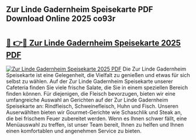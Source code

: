 ## Zur Linde Gadernheim Speisekarte PDF Download Online 2025 co93r

# <h2><a href="http://gcboyl.nevu.top/?p=Zur+Linde+Gadernheim+Speisekarte">🔗 👉🔴 Zur Linde Gadernheim Speisekarte 2025 PDF</a></h2>

[![Zur Linde Gadernheim Speisekarte 2025 PDF](https://i.imgur.com/dBaPXMq.png)](http://gcboyl.nevu.top/?p=Zur+Linde+Gadernheim+Speisekarte)
Die Zur Linde Gadernheim Speisekarte ist eine Gelegenheit, die Vielfalt zu genießen und etwas für sich selbst zu wählen. Auf der Zur Linde Gadernheim Speisekarte unserer Cafeteria finden Sie viele frische Salate, die Sie in einem speziellen Bereich finden können. Für diejenigen, die Fleisch bevorzugen, bieten wir eine umfangreiche Auswahl an Gerichten auf der Zur Linde Gadernheim Speisekarte an: Rindfleisch, Schweinefleisch, Huhn und Fisch. Unseren Auserwählten bieten wir Gourmet-Gerichte wie Schaschlik und Steak an, die bei frischem Feuer zubereitet werden. Wenn es Ihnen schwer fällt, eine Menüauswahl zu treffen, ist unser Team bereit, Ihnen zu helfen und Ihnen einen komfortablen und angenehmen Service zu bieten.
